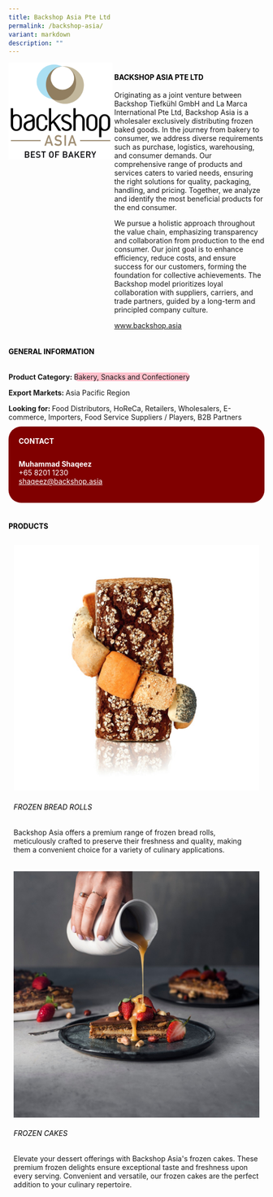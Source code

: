 ```yaml
---
title: Backshop Asia Pte Ltd
permalink: /backshop-asia/
variant: markdown
description: ""
---
```

<div class="flex-paragraph">
	<div style="display: flex; flex-wrap: wrap;" class="flex-container">
		<div style="flex: 1 1 40%; display: block;" class="card sgds">
			<img src="/images/Backshop%20Asia/backshop_asia_logo.png">
		</div>
		<div style="flex: 1 1 58%; display: block; margin-left: 3px" class="card-sgds">
			<h4 style="text-transform: uppercase; color: black;"><b>Backshop Asia Pte Ltd</b></h4>
			<p>Originating as a joint venture between Backshop Tiefkühl GmbH and La Marca International Pte Ltd, Backshop Asia is a wholesaler exclusively distributing frozen baked goods. In the journey from bakery to consumer, we address diverse requirements such as purchase, logistics, warehousing, and consumer demands. Our comprehensive range of products and services caters to varied needs, ensuring the right solutions for quality, packaging, handling, and pricing. Together, we analyze and identify the most beneficial products for the end consumer.</p>
			<p>We pursue a holistic approach throughout the value chain, emphasizing transparency and collaboration from production to the end consumer. Our joint goal is to enhance efficiency, reduce costs, and ensure success for our customers, forming the foundation for collective achievements. The Backshop model prioritizes loyal collaboration with suppliers, carriers, and trade partners, guided by a long-term and principled company culture.</p>
			<p><a target="_blank" href="https://www.backshop.asia">www.backshop.asia</a></p>
		</div>
	</div>
</div>

<h4 style="text-transform: uppercase; color: black;">
	<b>General Information</b>
</h4>
<div style="display: flex; flex-wrap: wrap;" class="flex-container">
	<div style="flex: 1 1 65%; display: block; align-self: stretch" class="card sgds">
		<div class="flex-paragraph">
			<p>
				<b>Product Category: </b>
				<span style="background-color: pink; border-radius: 10px;">Bakery, Snacks and Confectionery</span>
			</p>
			<p>
				<b>Export Markets: </b>Asia Pacific Region
			</p>
			<p style="margin-bottom: 10px;">
				<b>Looking for: </b>Food Distributors, HoReCa, Retailers, Wholesalers, E-commerce, Importers, Food Service Suppliers / Players, B2B Partners
			</p>
		</div>
	</div>
	<div style="flex: 1 1 35%; padding: 10px; display: block; background-color: maroon; border-radius: 25px; align-self: center;" class="card sgds">
		<h4 style="color: white; margin-top: 10px; margin-left: 10px;">CONTACT</h4>
		<div class="flex-paragraph">
			<p style="padding: 10px; color: white;">
				<b>Muhammad Shaqeez</b>
				<br>+65 8201 1230<br>
				<a style="color: white;" href="mailto:shaqeez@backshop.asia">shaqeez@backshop.asia</a>
			</p>
		</div>
	</div>
</div>
<br>
<h4 style="text-transform: uppercase; color: black;">
	<b>Products</b>
</h4>
<div style="display: flex; flex-wrap: wrap;">
	<div style="flex: 1 1 47%; margin: 10px; display: block;" class="card sgds">
		<div style="display: block;" class="flex-image">
			<img src="/images/Backshop%20Asia/backshop_asia_product_01.jpg">
		</div>
		<div class="flex-paragraph">
			<h6 style="text-transform: uppercase; color: black;">Frozen Bread Rolls</h6>
			<p>Backshop Asia offers a premium range of frozen bread rolls, meticulously crafted to preserve their freshness and quality, making them a convenient choice for a variety of culinary applications.</p>
		</div>
	</div>
	<div style="flex: 1 1 47%; margin: 10px; display: block;" class="card sgds">
		<div style="display: block;" class="flex-image">
			<img src="/images/Backshop%20Asia/backshop_asia_product_02.jpg">
		</div>
		<div class="flex-paragraph">
			<h6 style="text-transform: uppercase; color: black;">Frozen Cakes</h6>
			<p>Elevate your dessert offerings with Backshop Asia's frozen cakes. These premium frozen delights ensure exceptional taste and freshness upon every serving. Convenient and versatile, our frozen cakes are the perfect addition to your culinary repertoire.</p>
		</div>
	</div>
</div>
